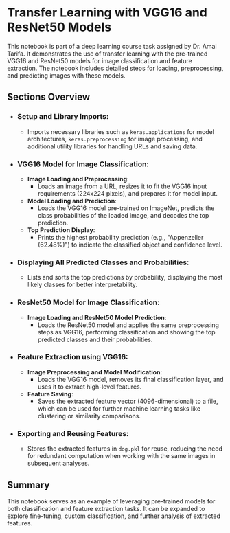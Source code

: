 # Transfer Learning with VGG16 and ResNet50 Models

This notebook is part of a deep learning course task assigned by Dr. Amal Tarifa. It demonstrates the use of transfer learning with the pre-trained VGG16 and ResNet50 models for image classification and feature extraction. The notebook includes detailed steps for loading, preprocessing, and predicting images with these models.

## Sections Overview

* ### Setup and Library Imports:
  * Imports necessary libraries such as `keras.applications` for model architectures, `keras.preprocessing` for image processing, and additional utility libraries for handling URLs and saving data.

* ### VGG16 Model for Image Classification:
  * **Image Loading and Preprocessing**:
    * Loads an image from a URL, resizes it to fit the VGG16 input requirements (224x224 pixels), and prepares it for model input.
  * **Model Loading and Prediction**:
    * Loads the VGG16 model pre-trained on ImageNet, predicts the class probabilities of the loaded image, and decodes the top prediction.
  * **Top Prediction Display**:
    * Prints the highest probability prediction (e.g., "Appenzeller (62.48%)") to indicate the classified object and confidence level.

* ### Displaying All Predicted Classes and Probabilities:
  * Lists and sorts the top predictions by probability, displaying the most likely classes for better interpretability.

* ### ResNet50 Model for Image Classification:
  * **Image Loading and ResNet50 Model Prediction**:
    * Loads the ResNet50 model and applies the same preprocessing steps as VGG16, performing classification and showing the top predicted classes and their probabilities.

* ### Feature Extraction using VGG16:
  * **Image Preprocessing and Model Modification**:
    * Loads the VGG16 model, removes its final classification layer, and uses it to extract high-level features.
  * **Feature Saving**:
    * Saves the extracted feature vector (4096-dimensional) to a file, which can be used for further machine learning tasks like clustering or similarity comparisons.

* ### Exporting and Reusing Features:
  * Stores the extracted features in `dog.pkl` for reuse, reducing the need for redundant computation when working with the same images in subsequent analyses.

## Summary
This notebook serves as an example of leveraging pre-trained models for both classification and feature extraction tasks. It can be expanded to explore fine-tuning, custom classification, and further analysis of extracted features.
